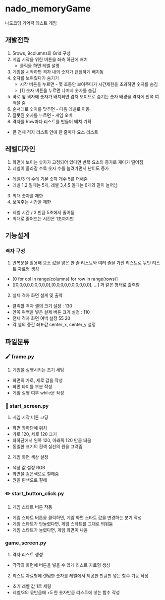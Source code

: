 # nado_memoryGame
나도코딩 기억력 테스트 게임

## 개발전략 
1. 5rows, 9columns의 Grid 구성
2. 게임 시작을 위한 버튼을 좌측 하단에 배치
   - 클릭을 하면 레벨 설명
3. 게임을 시작하면 격자 내의 숫자가 랜덤하게 배치됨
4. 숫자를 보여줬다가 숨기기
   - 시작 버튼을 누르면 - 몇 초동안 보여주다가 시간제한을 초과하면 숫자를 숨김
   - [1] 숫자 버튼을 누르면 나머지 숫자를 숨김
5. 바로 옆 격자에 숫자가 배치되면 겹쳐 보이므로 숨기는 숫자 배경을 격자에 안쪽 여백을 줌
6. 순서대로 숫자를 맞추면 - 다음 레벨로 이동
7. 잘못된 숫자를 누르면 - 게임 오버
8. 격자를 Row마다 리스트를 만들어 배치 기획
- 큰 전체 격자 리스트 안에 한 줄마다 요소 리스트

## 레벨디자인
1. 화면에 보이는 숫자가 고정되어 있다면 반복 요소의 증가로 재미가 떨어짐
2. 레벨이 올라갈 수록 숫자 수를 늘려가면서 난이도 증가
- 레벨/3 의 수에 기본 숫자 개수 5를 더해줌
- 레벨 1,2 일때는 5개, 레벨 3,4,5 일때는 6개와 같이 늘어남
3. 최대 숫자를 제한
4. 보여주는 시간을 제한
- 레벨 시간 / 3 만큼 5초에서 줄어듦
- 최대로 줄어드는 시간은 1초까지만


## 기능설계
### 격자 구성
1. 반복문을 활용해 요소 값을 넣은 한 줄 리스트와 여러 줄을 가진 리스트로 묶인 리스트 자료형 생성
- [0 for col in range(columns) for row in range(rows)]
- [[0,0,0,0,0,0,0,0,0],[0,0,0,0,0,0,0,0,0,0], ...] 과 같은 형태로 출력함
2. 실제 격자 화면 설계 및 출력
- 클릭할 격자 셀의 크기 설정 : 130
- 안쪽 여백을 넣은 실제 버튼 크기 설정 : 110
- 전체 격자 화면 여백 설정 55 20
- 각 셀의 중간 좌표값 center_x, center_y 설정

## 파일분류
### 🖌 frame.py
1. 게임을 실행시키는 초기 세팅
- 화면의 가로, 세로 값을 작성
- 화면 타이틀 부분 작성
- 게임 실행 여부 while문 작성

### 🎈 start_screen.py
1. 게임 시작 버튼 코딩
- 화면 좌하단에 위치
- 가로 120, 세로 120 크기
- 좌하단에서 왼쪽 120, 아래쪽 120 만큼 띄움
- 동일한 크기의 흰색 실선의 원을 그려줌
2. 게임 화면 색상 설정
- 색상 값 설정 RGB
- 화면을 검은색으로 칠해줌 
- 원을 흰색으로 칠해

### ✏️ start_button_click.py
1. 게임 스타트 버튼 작동
- 게임 스타트 버튼을 클릭하면, 게임 화면 스타트 값을 변경하는 분기 작성
- 게임 스타트가 안눌렸다면, 게임 스타트를 그대로 띄워둠
- 게임 스타트가 눌렸다면, 게임 화면이 나옴

### game_screen.py
1. 격자 리스트 생성
- 각각의 화면에 버튼을 넣을 수 있게 리스트 자료형 생성
2. 리스트 자료형에 랜덤한 숫자를 레벨에서 제공한 만큼만 넣는 함수 기능 작성
- 초기 레벨 값 1로 세팅
- 레벨/3의 몫만큼에 +5 한 숫자만큼 리스트에 넣는 함수 작성

